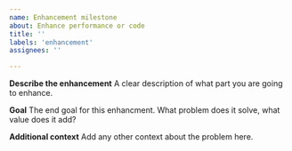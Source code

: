```yaml
---
name: Enhancement milestone
about: Enhance performance or code
title: ''
labels: 'enhancement'
assignees: ''

---
```


**Describe the enhancement**
A clear description of what part you are going to enhance.

**Goal**
The end goal for this enhancment. What problem does it solve, what value does it add?

**Additional context**
Add any other context about the problem here.

